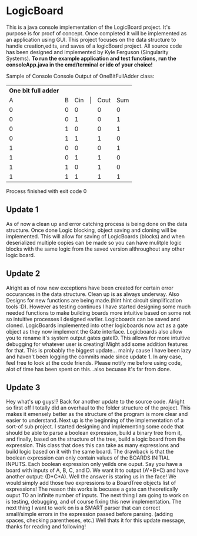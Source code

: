 # LogicBoard
This is a java console implementation of the LogicBoard project.
It's purpose is for proof of concept. 
Once completed it will be implemented as an application using GUI. 
This project focuses on the data structure to handle creation,edits, and saves of a logicBoard project.
All source code has been designed and implemented by Kyle Ferguson (Singularity Systems).
<b>To run the example application and test functions, run the consoleApp.java in the cmd/terminal or ide of your choice!</b> 


Sample of Console
Console Output of OneBitFullAdder class:
<table>
<th>One bit full adder</th>
    <tr>
        <td>A</td>
        <td>B</td>
        <td>Cin</td>
        <td>|</td>
        <td>Cout</td>
        <td>Sum</td>
    </tr>
    <tr>
        <td>0</td>
        <td>0</td>
        <td>0</td>
        <td>  </td>
        <td>0</td>
        <td>0</td>
    </tr>
        <td>0</td>
        <td>0</td>
        <td>1</td>
        <td>  </td>
        <td>0</td>
        <td>1</td>
    </tr>
        <td>0</td>
        <td>1</td>
        <td>0</td>
        <td>  </td>
        <td>0</td>
        <td>1</td>
    </tr>
        <td>0</td>
        <td>1</td>
        <td>1</td>
        <td>  </td>
        <td>1</td>
        <td>0</td>
    </tr>
        <td>1</td>
        <td>0</td>
        <td>0</td>
        <td>  </td>
        <td>0</td>
        <td>1</td>
    </tr>
        <td>1</td>
        <td>0</td>
        <td>1</td>
        <td>  </td>
        <td>1</td>
        <td>0</td>
    </tr>
        <td>1</td>
        <td>1</td>
        <td>0</td>
        <td>  </td>
        <td>1</td>
        <td>0</td>
    </tr>
        <td>1</td>
        <td>1</td>
        <td>1</td>
        <td>  </td>
        <td>1</td>
        <td>1</td>
    </tr>
</table>
Process finished with exit code 0

<h2>Update 1</h2>
    As of now a clean up and error catching process is being done on the data structure.
    Once done Logic blocking, object saving and cloning will be implemented. This will allow 
    for saving of LogicBoards (blocks) and when deserialized multiple copies can be made so you can
    have mulitple logic blocks with the same logic from the saved version althroughout any other logic board.

<h2>Update 2</h2>
    Alright as of now new exceptions have been created for certain error occurances in the data structure. 
    Clean up is as always underway. Also Designs for new functions are being made.(hint hint circuit 
    simplification tools :D). However as testing continues I have started designing some much needed
    functions to make building boards more intuitive based on some not so intuitive processes I 
    designed earlier. Logicboards can be saved and cloned. LogicBoards implemented into other logicboards
    now act as a gate object as they now implement the Gate interface. Logicboards also allow you to rename 
    it's system output gates gateID. This allows for more intuitive debugging for whatever user is creating! 
    Might add some addition features for that. This is probably the biggest update... mainly cause I have 
    been lazy and haven't been logging the commits made since update 1. In any case, feel free to look at 
    the code friends. Please notify me before using code, alot of time has been spent on this...also becuase
    it's far from done.
    
<h2>Update 3</h2>
    Hey what's up guys!? Back for another update to the source code. Alright so first off I totally did an 
    overhaul to the folder structure of the project. This makes it emensely better as the structure of the 
    program is more clear and easier to understand. Next up is the beginning of the implementation of a
    sort-of sub project. I started designing and implementing some code that should be able to parse a 
    boolean expression, build a binary tree from it, and finally, based on the structure of the tree,
    build a logic board from the expression. This class that does this can take as many expressions and
    build logic based on it with the same board. The drawback is that the boolean expression can only
    contain values of the BOARDS INITIAL INPUTS. Each boolean expression only yeilds one ouput. Say you
    have a board with inputs of A, B, C, and D. We want it to output (A'+B*C) and have another 
    output: (D*C*A). Well the answer is staring us in the face! We would simply add those two expressions
    to a BoardTree objects list of expressions! The reason this works is becuase a gate can theoretically
    ouput TO an infinite number of inputs. The next thing I am going to work on is testing, debugging, and 
    of course fixing this new implementation. The next thing I want to work on is a SMART parser that can
    correct small/simple errors in the expression passed before parsing.
    (adding spaces, checking parentheses, etc.) Well thats it for this update message, thanks for reading and
    following!

